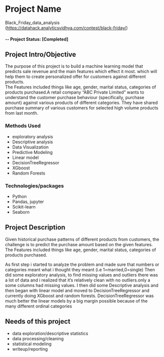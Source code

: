 
# Project Name
Black_Friday_data_analysis (https://datahack.analyticsvidhya.com/contest/black-friday/)

#### -- Project Status: [Completed]

## Project Intro/Objective

The purpose of this project is to build a machine learning model that predicts sale revenue and the main features which effect it most. which will help them to create personalized offer for customers against different products.  
The Features included things like age, gender, marital status, categories of products purchased.A retail company “ABC Private Limited” wants to understand the customer purchase behaviour (specifically, purchase amount) against various products of different categories. They have shared purchase summary of various customers for selected high volume products from last month. 

### Methods Used
* exploratory analysis
* Descriptive analysis
* Data Visualization
* Predictive Modeling
* Linear model
* DecisionTreeRegressor
* XGboost
* Random Forests

### Technologies/packages
* Python
* Pandas, jupyter
* Scikit-learn
* Seaborn


## Project Description
Given historical purchase patterns of different products from customers, the challenge is to predict the purchase amount based on the given features.
The Features included things like age, gender, marital status, categories of products purchased.

As first step i started to analyze the problem and made sure that numbers or categories meant what i thought they meant (i.e 1=married,0=single)
Then did some exploratory analysis, to find missing values and outliers there was a lot of data and i realized that it’s relatively clean with no outliers.only a some columns had missing values.
I then did some Descriptive analysis and then began with linear model and moved to DecisionTreeRegressor and currently doing XGboost and random forests. 
DecisionTreeRegressor was much better the linear models by a big margin possible because of the many different ordinal categories 

## Needs of this project

- data exploration/descriptive statistics
- data processing/cleaning
- statistical modeling
- writeup/reporting


